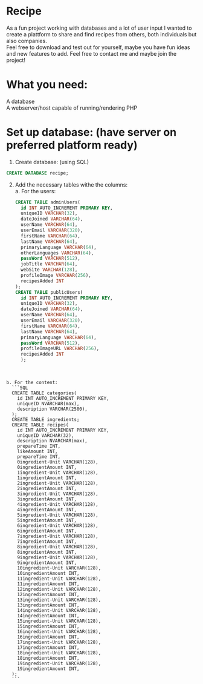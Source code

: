 # Recipe
As a fun project working with databases and a lot of user input I wanted to create a plattform to share and find recipes from others, both individuals but also companies.
<br>
Feel free to download and test out for yourself, maybe you have fun ideas and new features to add. Feel free to contact me and maybe join the project!


# What you need:
  A database<br>
  A webserver/host capable of running/rendering PHP

# Set up database: (have server on preferred platform ready)

  1. Create database: (using SQL)
  ```SQL
  CREATE DATABASE recipe;
  ```

  2. Add the necessary tables withe the columns: <br>
    a. For the users:
      ```SQL
      CREATE TABLE adminUsers(
        id INT AUTO_INCREMENT PRIMARY KEY,
        uniqueID VARCHAR(32),
        dateJoined VARCHAR(64),
        userName VARCHAR(64),
        userEmail VARCHAR(320),
        firstName VARCHAR(64),
        lastName VARCHAR(64),
        primaryLanguage VARCHAR(64),
        otherLanguages VARCHAR(64),
        passWord VARCHAR(512),
        jobTitle VARCHAR(64),
        webSite VARCHAR(128),
        profileImage VARCHAR(256),
        recipesAdded INT
      );
      CREATE TABLE publicUsers(
        id INT AUTO_INCREMENT PRIMARY KEY,
        uniqueID VARCHAR(32),
        dateJoined VARCHAR(64),
        userName VARCHAR(64),
        userEmail VARCHAR(320),
        firstName VARCHAR(64),
        lastName VARCHAR(64),
        primaryLanguage VARCHAR(64),
        passWord VARCHAR(512),
        profileImageURL VARCHAR(256),
        recipesAdded INT
        );
      ```
      <br>
    b. For the content:
      ```SQL
      CREATE TABLE categories(
        id INT AUTO_INCREMENT PRIMARY KEY,
        uniqueID NVARCHAR(max),
        description VARCHAR(2500),
      );
      CREATE TABLE ingredients;
      CREATE TABLE recipes(
        id INT AUTO_INCREMENT PRIMARY KEY,
        uniqueID VARCHAR(32),
        description NVARCHAR(max),
        prepareTime INT,
        likeAmount INT,
        prepareTime INT,
        0ingredient-Unit VARCHAR(128),
        0ingredientAmount INT,
        1ingredient-Unit VARCHAR(128),
        1ingredientAmount INT,
        2ingredient-Unit VARCHAR(128),
        2ingredientAmount INT,
        3ingredient-Unit VARCHAR(128),
        3ingredientAmount INT,
        4ingredient-Unit VARCHAR(128),
        4ingredientAmount INT,
        5ingredient-Unit VARCHAR(128),
        5ingredientAmount INT,
        6ingredient-Unit VARCHAR(128),
        6ingredientAmount INT,
        7ingredient-Unit VARCHAR(128),
        7ingredientAmount INT,
        8ingredient-Unit VARCHAR(128),
        8ingredientAmount INT,
        9ingredient-Unit VARCHAR(128),
        9ingredientAmount INT,
        10ingredient-Unit VARCHAR(128),
        10ingredientAmount INT,
        11ingredient-Unit VARCHAR(128),
        11ingredientAmount INT,
        12ingredient-Unit VARCHAR(128),
        12ingredientAmount INT,
        13ingredient-Unit VARCHAR(128),
        13ingredientAmount INT,
        14ingredient-Unit VARCHAR(128),
        14ingredientAmount INT,
        15ingredient-Unit VARCHAR(128),
        15ingredientAmount INT,
        16ingredient-Unit VARCHAR(128),
        16ingredientAmount INT,
        17ingredient-Unit VARCHAR(128),
        17ingredientAmount INT,
        18ingredient-Unit VARCHAR(128),
        18ingredientAmount INT,
        19ingredient-Unit VARCHAR(128),
        19ingredientAmount INT,
      );
      ```
    
